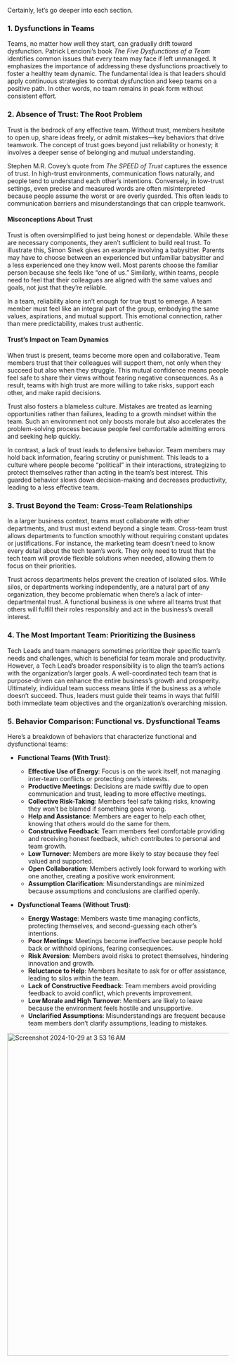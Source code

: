 Certainly, let’s go deeper into each section.

### 1. **Dysfunctions in Teams**
Teams, no matter how well they start, can gradually drift toward dysfunction. Patrick Lencioni’s book *The Five Dysfunctions of a Team* identifies common issues that every team may face if left unmanaged. It emphasizes the importance of addressing these dysfunctions proactively to foster a healthy team dynamic. The fundamental idea is that leaders should apply continuous strategies to combat dysfunction and keep teams on a positive path. In other words, no team remains in peak form without consistent effort.

### 2. **Absence of Trust: The Root Problem**
Trust is the bedrock of any effective team. Without trust, members hesitate to open up, share ideas freely, or admit mistakes—key behaviors that drive teamwork. The concept of trust goes beyond just reliability or honesty; it involves a deeper sense of belonging and mutual understanding.

Stephen M.R. Covey’s quote from *The SPEED of Trust* captures the essence of trust. In high-trust environments, communication flows naturally, and people tend to understand each other’s intentions. Conversely, in low-trust settings, even precise and measured words are often misinterpreted because people assume the worst or are overly guarded. This often leads to communication barriers and misunderstandings that can cripple teamwork.

#### Misconceptions About Trust
Trust is often oversimplified to just being honest or dependable. While these are necessary components, they aren’t sufficient to build real trust. To illustrate this, Simon Sinek gives an example involving a babysitter. Parents may have to choose between an experienced but unfamiliar babysitter and a less experienced one they know well. Most parents choose the familiar person because she feels like “one of us.” Similarly, within teams, people need to feel that their colleagues are aligned with the same values and goals, not just that they’re reliable. 

In a team, reliability alone isn’t enough for true trust to emerge. A team member must feel like an integral part of the group, embodying the same values, aspirations, and mutual support. This emotional connection, rather than mere predictability, makes trust authentic.

#### Trust’s Impact on Team Dynamics
When trust is present, teams become more open and collaborative. Team members trust that their colleagues will support them, not only when they succeed but also when they struggle. This mutual confidence means people feel safe to share their views without fearing negative consequences. As a result, teams with high trust are more willing to take risks, support each other, and make rapid decisions.

Trust also fosters a blameless culture. Mistakes are treated as learning opportunities rather than failures, leading to a growth mindset within the team. Such an environment not only boosts morale but also accelerates the problem-solving process because people feel comfortable admitting errors and seeking help quickly.

In contrast, a lack of trust leads to defensive behavior. Team members may hold back information, fearing scrutiny or punishment. This leads to a culture where people become “political” in their interactions, strategizing to protect themselves rather than acting in the team’s best interest. This guarded behavior slows down decision-making and decreases productivity, leading to a less effective team.

### 3. **Trust Beyond the Team: Cross-Team Relationships**
In a larger business context, teams must collaborate with other departments, and trust must extend beyond a single team. Cross-team trust allows departments to function smoothly without requiring constant updates or justifications. For instance, the marketing team doesn’t need to know every detail about the tech team’s work. They only need to trust that the tech team will provide flexible solutions when needed, allowing them to focus on their priorities.

Trust across departments helps prevent the creation of isolated silos. While silos, or departments working independently, are a natural part of any organization, they become problematic when there’s a lack of inter-departmental trust. A functional business is one where all teams trust that others will fulfill their roles responsibly and act in the business’s overall interest.

### 4. **The Most Important Team: Prioritizing the Business**
Tech Leads and team managers sometimes prioritize their specific team’s needs and challenges, which is beneficial for team morale and productivity. However, a Tech Lead’s broader responsibility is to align the team’s actions with the organization’s larger goals. A well-coordinated tech team that is purpose-driven can enhance the entire business’s growth and prosperity. Ultimately, individual team success means little if the business as a whole doesn’t succeed. Thus, leaders must guide their teams in ways that fulfill both immediate team objectives and the organization’s overarching mission.

### 5. **Behavior Comparison: Functional vs. Dysfunctional Teams**
Here’s a breakdown of behaviors that characterize functional and dysfunctional teams:

- **Functional Teams (With Trust)**:
  - **Effective Use of Energy**: Focus is on the work itself, not managing inter-team conflicts or protecting one’s interests.
  - **Productive Meetings**: Decisions are made swiftly due to open communication and trust, leading to more effective meetings.
  - **Collective Risk-Taking**: Members feel safe taking risks, knowing they won’t be blamed if something goes wrong.
  - **Help and Assistance**: Members are eager to help each other, knowing that others would do the same for them.
  - **Constructive Feedback**: Team members feel comfortable providing and receiving honest feedback, which contributes to personal and team growth.
  - **Low Turnover**: Members are more likely to stay because they feel valued and supported.
  - **Open Collaboration**: Members actively look forward to working with one another, creating a positive work environment.
  - **Assumption Clarification**: Misunderstandings are minimized because assumptions and conclusions are clarified openly.

- **Dysfunctional Teams (Without Trust)**:
  - **Energy Wastage**: Members waste time managing conflicts, protecting themselves, and second-guessing each other’s intentions.
  - **Poor Meetings**: Meetings become ineffective because people hold back or withhold opinions, fearing consequences.
  - **Risk Aversion**: Members avoid risks to protect themselves, hindering innovation and growth.
  - **Reluctance to Help**: Members hesitate to ask for or offer assistance, leading to silos within the team.
  - **Lack of Constructive Feedback**: Team members avoid providing feedback to avoid conflict, which prevents improvement.
  - **Low Morale and High Turnover**: Members are likely to leave because the environment feels hostile and unsupportive.
  - **Unclarified Assumptions**: Misunderstandings are frequent because team members don’t clarify assumptions, leading to mistakes.
 
    
<img width="733" alt="Screenshot 2024-10-29 at 3 53 16 AM" src="https://github.com/user-attachments/assets/7f3dc467-2ebb-4a8c-aaa0-eef7893d8cdf">
